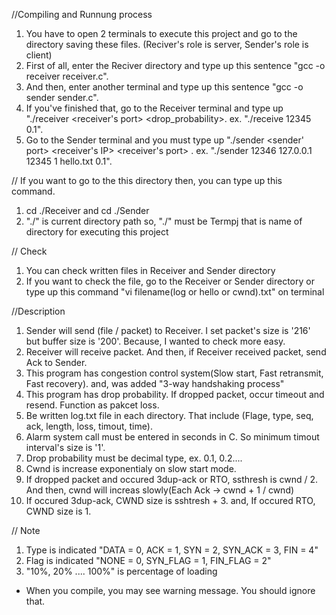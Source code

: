 //Compiling and Runnung process
1. You have to open 2 terminals to execute this project and go to the directory saving these files.
(Reciver's role is server, Sender's role is client)
2. First of all, enter the Reciver directory and type up this sentence "gcc -o receiver receiver.c".
3. And then, enter another terminal and type up this sentence "gcc -o sender sender.c".
4. If you've finished that, go to the Receiver terminal and type up "./receiver <receiver's port> <drop_probability>. ex. "./receive 12345 0.1".
5. Go to the Sender terminal and you must type up "./sender <sender' port> <receiver's IP> <receiver's port> <timout interval> <file name> <drop probability>. ex. "./sender 12346 127.0.0.1 12345 1 hello.txt 0.1".

// If you want to go to the this directory then, you can type up this command.
1. cd ./Receiver and cd ./Sender 
2. "./" is current directory path so, "./" must be Termpj that is name of directory for executing this project

// Check
1. You can check written files in Receiver and Sender directory
2. If you want to check the file, go to the Receiver or Sender directory or type up this command "vi filename(log or hello or cwnd).txt" on terminal

//Description
1. Sender will send (file / packet) to Receiver. I set packet's size is '216' but buffer size is '200'. Because, I wanted to check more easy. 
2. Receiver will receive packet. And then, if Receiver received packet, send Ack to Sender.
3. This program has congestion control system(Slow start, Fast retransmit, Fast recovery). and, was added "3-way handshaking process"
4. This program has drop probability. If dropped packet, occur timeout and resend. Function as pakcet loss.
5. Be written log.txt file in each directory. That include (Flage, type, seq, ack, length, loss, timout, time).
6. Alarm system call must be entered in seconds in C. So minimum timout interval's size is '1'.
7. Drop probability must be decimal type, ex. 0.1, 0.2....
8. Cwnd is increase exponentialy on slow start mode.
9. If dropped packet and occured 3dup-ack or RTO, ssthresh is cwnd / 2. And then, cwnd will increas slowly(Each Ack -> cwnd + 1 / cwnd)
10. If occured 3dup-ack, CWND size is sshtresh + 3. and, If occured RTO, CWND size is 1.


// Note
1. Type is indicated "DATA = 0, ACK = 1, SYN = 2, SYN_ACK = 3, FIN = 4"
2. Flag is indicated "NONE = 0, SYN_FLAG = 1, FIN_FLAG = 2"
3. "10%, 20% .... 100%" is percentage of loading

* When you compile, you may see warning message. You should ignore that.


